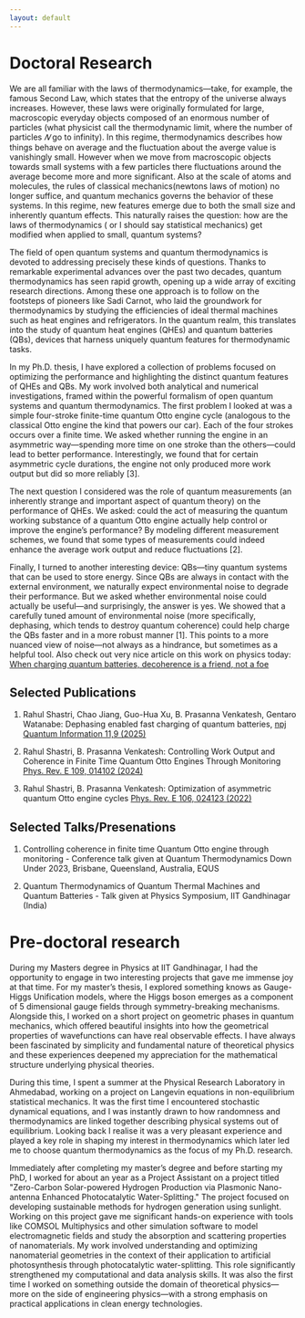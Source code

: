 ```yaml
---
layout: default
---
```

# Doctoral Research

We are all familiar with the laws of thermodynamics—take, for example, the famous Second Law, which states that the entropy of the universe always increases. However, these laws were originally formulated for large, macroscopic everyday objects composed of an enormous number of particles (what physicist call the thermodynamic limit, where the number of particles $𝑁$ go to infinity). In this regime, thermodynamics describes how things behave on average and the fluctuation about the averge value is vanishingly small. However when we move from macroscopic objects towards small systems with a few particles there fluctuations around the average become more and more significant. Also at the scale of atoms and molecules, the rules of classical mechanics(newtons laws of motion) no longer suffice, and quantum mechanics governs the behavior of these systems. In this regime, new features emerge due to both the small size and inherently quantum effects. This naturally raises the question: how are the laws of thermodynamics ( or I should say statistical mechanics) get modified when applied to small, quantum systems?

The field of open quantum systems and quantum thermodynamics is devoted to addressing precisely these kinds of questions. Thanks to remarkable experimental advances over the past two decades, quantum thermodynamics has seen rapid growth, opening up a wide array of exciting research directions. Among these one approach is to follow on the footsteps of pioneers like Sadi Carnot, who laid the groundwork for thermodynamics by studying the efficiencies of ideal thermal machines such as heat engines and refrigerators. In the quantum realm, this translates into the study of quantum heat engines (QHEs) and quantum batteries (QBs), devices that harness uniquely quantum features for thermodynamic tasks.

In my Ph.D. thesis, I have explored a collection of problems focused on optimizing the performance and highlighting the distinct quantum features of QHEs and QBs. My work involved both analytical and numerical investigations, framed within the powerful formalism of open quantum systems and quantum thermodynamics. The first problem I looked at was a simple four-stroke finite-time quantum Otto engine cycle (analogous to the classical Otto engine the kind that powers our car). Each of the four strokes occurs over a finite time. We asked whether running the engine in an asymmetric way—spending more time on one stroke than the others—could lead to better performance. Interestingly, we found that for certain asymmetric cycle durations, the engine not only produced more work output but did so more reliably [3].

The next question I considered was the role of quantum measurements (an inherently strange and important aspect of quantum theory) on the performance of QHEs. We asked: could the act of measuring the quantum working substance of a quantum Otto engine actually help control or improve the engine’s performance? By modeling different measurement schemes, we found that some types of measurements could indeed enhance the average work output and reduce fluctuations [2].

Finally, I turned to another interesting device: QBs—tiny quantum systems that can be used to store energy. Since QBs are always in contact with the external environment, we naturally expect environmental noise to degrade their performance. But we asked whether environmental noise could actually be useful—and surprisingly, the answer is yes. We showed that a carefully tuned amount of environmental noise (more specifically, dephasing, which tends to destroy quantum coherence) could help charge the QBs faster and in a more robust manner [1]. This points to a more nuanced view of noise—not always as a hindrance, but sometimes as a helpful tool. Also check out very nice article on this work on physics today: [When charging quantum batteries, decoherence is a friend, not a foe](https://physicsworld.com/a/when-charging-quantum-batteries-decoherence-is-a-friend-not-a-foe/)

## Selected Publications
 
1.  Rahul Shastri, Chao
Jiang, Guo-Hua Xu, B. Prasanna Venkatesh, Gentaro Watanabe: Dephasing enabled fast charging of quantum batteries, [npj Quantum Information 11,9 (2025)](https://www.nature.com/articles/s41534-025-00959-5)

2.  Rahul Shastri, B. Prasanna Venkatesh: Controlling Work Output and Coherence in Finite Time Quantum Otto
Engines Through Monitoring [Phys. Rev. E 109, 014102 (2024)](https://journals.aps.org/pre/abstract/10.1103/PhysRevE.109.014102)

3.  Rahul Shastri, B. Prasanna Venkatesh: Optimization of asymmetric quantum Otto engine cycles [Phys. Rev. E 106, 024123 (2022)](https://journals.aps.org/pre/abstract/10.1103/PhysRevE.106.024123)

## Selected Talks/Presenations

1. Controlling coherence in finite time Quantum
Otto engine through monitoring - Conference talk given at Quantum Thermodynamics Down Under 2023, Brisbane, Queensland, Australia, EQUS

2. Quantum Thermodynamics of Quantum Thermal Machines and Quantum Batteries - Talk given at Physics Symposium, IIT Gandhinagar (India)

# Pre-doctoral research

During my Masters degree in Physics at IIT Gandhinagar, I had the opportunity to engage in two interesting projects that gave me immense joy at that time. For my master’s thesis, I explored something knows as Gauge-Higgs Unification models, where the Higgs boson emerges as a component of 5 dimensional gauge fields through symmetry-breaking mechanisms. Alongside this, I worked on a short project on geometric phases in quantum mechanics, which offered beautiful insights into how the geometrical properties of wavefunctions can have real observable effects. I have always been fascinated by simplicity and fundamental nature of theoretical physics and these experiences deepened my appreciation for the mathematical structure underlying physical theories.

During this time, I spent a summer at the Physical Research Laboratory in Ahmedabad, working on a project on Langevin equations in non-equilibrium statistical mechanics. It was the first time I encountered stochastic dynamical equations, and I was instantly drawn to how randomness and thermodynamics are linked together describing physical systems out of equilibrium. Looking back I realise it was a very pleasant experience and played a key role in shaping my interest in thermodynamics which later led me to choose quantum thermodynamics as the focus of my Ph.D. research.

Immediately after completing my master’s degree and before starting my PhD, I worked for about an year as a Project Assistant on a project titled "Zero-Carbon Solar-powered Hydrogen Production via Plasmonic Nano-antenna Enhanced Photocatalytic Water-Splitting." The project focused on developing sustainable methods for hydrogen generation using sunlight. Working on this project gave me significant hands-on experience with tools like COMSOL Multiphysics and other simulation software to model electromagnetic fields and study the absorption and scattering properties of nanomaterials. My work involved understanding and optimizing nanomaterial geometries in the context of their application to artificial photosynthesis through photocatalytic water-splitting. This role significantly strengthened my computational and data analysis skills. It was also the first time I worked on something outside the domain of theoretical physics—more on the side of engineering physics—with a strong emphasis on practical applications in clean energy technologies.






